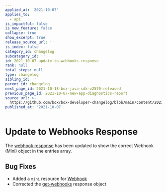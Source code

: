 ```yaml
---
applied_at: '2021-10-07'
applies_to:
  - api
is_impactful: false
is_new_feature: false
collapse: true
show_excerpt: true
release_source_url: ''
is_index: false
category_id: changelog
subcategory_id: ''
id: 2021-10-07-update-to-webhooks-response
rank: null
total_steps: null
type: changelog
sibling_id: ''
parent_id: changelog
next_page_id: 2021-10-18-box-java-sdk-v2570-released
previous_page_id: 2021-10-07-new-app-diagnostics-report
source_url: >-
  https://github.com/box/box-developer-changelog/blob/main/content/2021/10-07-update-to-webhooks-response.md
published_at: '2021-10-07'
---
```

# Update to Webhooks Response

The [webhook response][webhooks] has been updated to show the correct
Webhook (Mini) object in the entries array.

<!-- more -->

## Bug Fixes

* Added a `mini` resource for [Webhook][mini]
* Corrected the [get-webhooks][webhooks] response object

[support]: https://developer.box.com/support
[forum]: https://support.box.com/hc/en-us/community/topics/360001932973-Platform-and-Developer-Forum
[webhooks]: e://get-webhooks
[mini]: e://resources/webhook--mini